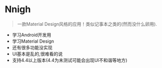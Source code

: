 # Nnigh
> 一款Material Design风格的应用！类似记事本之类的(然而没什么卵用).

+ 学习Android开发用
+ 学习Material Design
+ 还有很多功能没实现
+ UI基本是乱的,很难看的说
+ 支持4.4以上版本(4.4为未测试可能会出现UI不和谐等地方)
